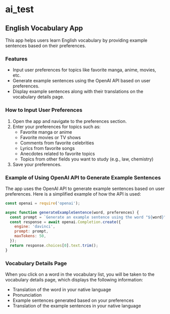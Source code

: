 # ai_test

## English Vocabulary App

This app helps users learn English vocabulary by providing example sentences based on their preferences.

### Features

- Input user preferences for topics like favorite manga, anime, movies, etc.
- Generate example sentences using the OpenAI API based on user preferences.
- Display example sentences along with their translations on the vocabulary details page.

### How to Input User Preferences

1. Open the app and navigate to the preferences section.
2. Enter your preferences for topics such as:
   - Favorite manga or anime
   - Favorite movies or TV shows
   - Comments from favorite celebrities
   - Lyrics from favorite songs
   - Anecdotes related to favorite topics
   - Topics from other fields you want to study (e.g., law, chemistry)
3. Save your preferences.

### Example of Using OpenAI API to Generate Example Sentences

The app uses the OpenAI API to generate example sentences based on user preferences. Here is a simplified example of how the API is used:

```javascript
const openai = require('openai');

async function generateExampleSentence(word, preferences) {
  const prompt = `Generate an example sentence using the word "${word}" related to the following preferences: ${preferences.join(', ')}`;
  const response = await openai.Completion.create({
    engine: 'davinci',
    prompt: prompt,
    maxTokens: 50,
  });
  return response.choices[0].text.trim();
}
```

### Vocabulary Details Page

When you click on a word in the vocabulary list, you will be taken to the vocabulary details page, which displays the following information:

- Translation of the word in your native language
- Pronunciation
- Example sentences generated based on your preferences
- Translation of the example sentences in your native language
